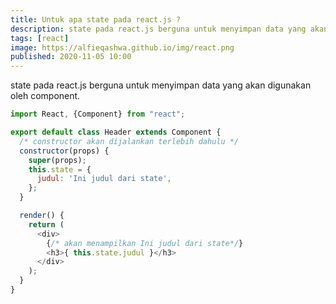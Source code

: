 ```yaml
---
title: Untuk apa state pada react.js ?
description: state pada react.js berguna untuk menyimpan data yang akan digunakan oleh component.
tags: [react]
image: https://alfieqashwa.github.io/img/react.png
published: 2020-11-05 10:00
---
```


state pada react.js berguna untuk menyimpan data yang akan digunakan oleh component. <br>

```js
import React, {Component} from "react";

export default class Header extends Component {
  /* constructor akan dijalankan terlebih dahulu */
  constructor(props) {
    super(props);
    this.state = {
      judul: 'Ini judul dari state',
    };
  }

  render() {
    return (
      <div>
        {/* akan menampilkan Ini judul dari state*/}
        <h3>{ this.state.judul }</h3>
      </div>
    );
  }
}
```